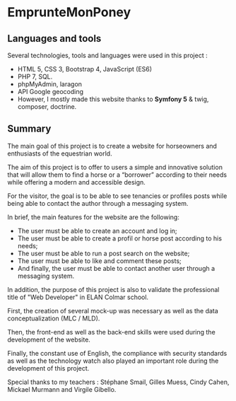 # EmprunteMonPoney

## Languages and tools

Several technologies, tools and languages were used in this project :
* HTML 5, CSS 3, Bootstrap 4, JavaScript (ES6)
* PHP 7, SQL.
* phpMyAdmin, laragon
* API Google geocoding
* However, I mostly made this website thanks to **Symfony 5** & twig, composer, doctrine. 

## Summary

The main goal of this project is to create a website for horseowners and enthusiasts of the equestrian world.

The aim of this project is to offer to users a simple and innovative solution that will allow them to find a horse or a “borrower” according to their needs while offering a modern and accessible design.

For the visitor, the goal is to be able to see tenancies or profiles posts while being able to contact the author through a messaging system.

In brief, the main features for the website are the following:
* The user must be able to create an account and log in;
* The user must be able to create a profil or horse post according to his needs;
* The user must be able to run a post search on the website;
* The user must be able to like and comment these posts;
* And  finally, the user must be able to contact another user through a messaging system.

In addition, the purpose of this project is also to validate the professional title of "Web Developer" in ELAN Colmar school. 

First, the creation of several mock-up was necessary as well as the data conceptualization (MLC / MLD).

Then, the front-end as well as the back-end skills were used during the development of the website.

Finally, the constant use of English, the compliance with security standards as well as the technology watch also played an important role during the development of this project.

Special thanks to my teachers : Stéphane Smail, Gilles Muess, Cindy Cahen, Mickael Murmann and Virgile Gibello.
